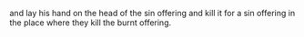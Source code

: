 and lay his hand on the head of the sin offering and kill it for a sin offering in the place where they kill the burnt offering.
